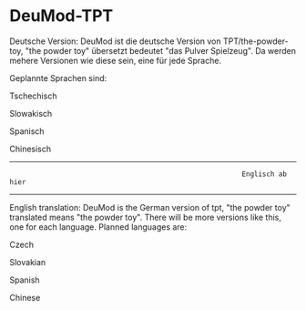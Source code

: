 # DeuMod-TPT
Deutsche Version:
DeuMod ist die deutsche Version von TPT/the-powder-toy, "the powder toy" übersetzt bedeutet "das Pulver Spielzeug".
Da werden mehere Versionen wie diese sein, eine für jede Sprache.

Geplannte Sprachen sind:

Tschechisch

Slowakisch

Spanisch

Chinesisch

------------------------------------------------------------------------------------------------------------------------------------------------------
                                                             Englisch ab hier
------------------------------------------------------------------------------------------------------------------------------------------------------

English translation:
DeuMod is the German version of tpt, "the powder toy" translated means "the powder toy".
There will be more versions like this, one for each language.
Planned languages are:

Czech

Slovakian

Spanish

Chinese
